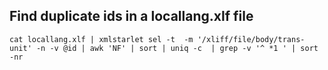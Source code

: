 ## Find duplicate ids in a locallang.xlf file

```
cat locallang.xlf | xmlstarlet sel -t  -m '/xliff/file/body/trans-unit' -n -v @id | awk 'NF' | sort | uniq -c  | grep -v '^ *1 ' | sort -nr
```
